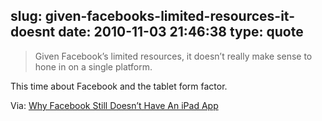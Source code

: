 slug: given-facebooks-limited-resources-it-doesnt
date: 2010-11-03 21:46:38
type: quote
---

> Given Facebook’s limited resources, it doesn’t really make sense to hone in on a single platform.

This time about Facebook and the tablet form factor.

 Via: [Why Facebook Still Doesn’t Have An iPad App](http://techcrunch.com/2010/11/03/facebook-ipad/)
